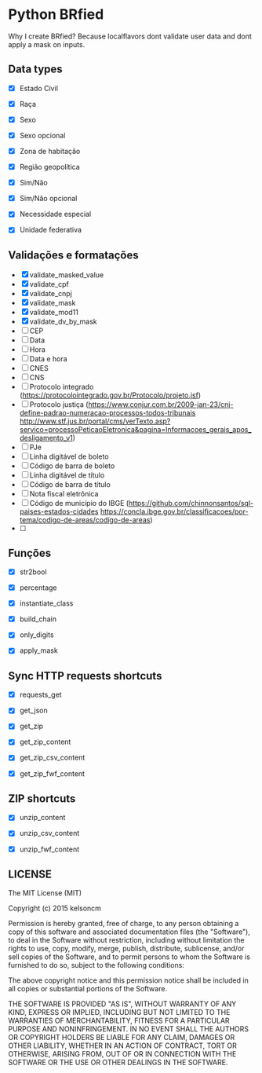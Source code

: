# Python BRfied

Why I create BRfied? Because localflavors dont validate user data and
dont apply a mask on inputs.


## Data types

* [x] Estado Civil
* [x] Raça
* [x] Sexo
* [x] Sexo opcional
* [x] Zona de habitação
* [x] Região geopolítica
* [x] Sim/Não
* [x] Sim/Não opcional 
* [x] Necessidade especial
* [x] Unidade federativa


## Validações e formatações

* [x] validate_masked_value
* [x] validate_cpf
* [x] validate_cnpj
* [x] validate_mask
* [x] validate_mod11
* [x] validate_dv_by_mask
* [ ] CEP
* [ ] Data
* [ ] Hora
* [ ] Data e hora
* [ ] CNES
* [ ] CNS
* [ ] Protocolo integrado (https://protocolointegrado.gov.br/Protocolo/projeto.jsf)
* [ ] Protocolo justiça (https://www.conjur.com.br/2009-jan-23/cnj-define-padrao-numeracao-processos-todos-tribunais http://www.stf.jus.br/portal/cms/verTexto.asp?servico=processoPeticaoEletronica&pagina=Informacoes_gerais_apos_desligamento_v1)
* [ ] PJe
* [ ] Linha digitável de boleto
* [ ] Código de barra de boleto
* [ ] Linha digitável de título
* [ ] Código de barra de título
* [ ] Nota fiscal eletrônica
* [ ] Código de município do IBGE (https://github.com/chinnonsantos/sql-paises-estados-cidades https://concla.ibge.gov.br/classificacoes/por-tema/codigo-de-areas/codigo-de-areas)
* [ ] 


## Funções

* [x] str2bool
* [x] percentage
* [x] instantiate_class
* [x] build_chain
* [x] only_digits
* [x] apply_mask


## Sync HTTP requests shortcuts

* [x] requests_get
* [x] get_json
* [x] get_zip
* [x] get_zip_content
* [x] get_zip_csv_content
* [x] get_zip_fwf_content


## ZIP shortcuts

* [x] unzip_content
* [x] unzip_csv_content
* [x] unzip_fwf_content


## LICENSE

The MIT License (MIT)

Copyright (c) 2015 kelsoncm

Permission is hereby granted, free of charge, to any person obtaining a copy
of this software and associated documentation files (the "Software"), to deal
in the Software without restriction, including without limitation the rights
to use, copy, modify, merge, publish, distribute, sublicense, and/or sell
copies of the Software, and to permit persons to whom the Software is
furnished to do so, subject to the following conditions:

The above copyright notice and this permission notice shall be included in all
copies or substantial portions of the Software.

THE SOFTWARE IS PROVIDED "AS IS", WITHOUT WARRANTY OF ANY KIND, EXPRESS OR
IMPLIED, INCLUDING BUT NOT LIMITED TO THE WARRANTIES OF MERCHANTABILITY,
FITNESS FOR A PARTICULAR PURPOSE AND NONINFRINGEMENT. IN NO EVENT SHALL THE
AUTHORS OR COPYRIGHT HOLDERS BE LIABLE FOR ANY CLAIM, DAMAGES OR OTHER
LIABILITY, WHETHER IN AN ACTION OF CONTRACT, TORT OR OTHERWISE, ARISING FROM,
OUT OF OR IN CONNECTION WITH THE SOFTWARE OR THE USE OR OTHER DEALINGS IN THE
SOFTWARE.

